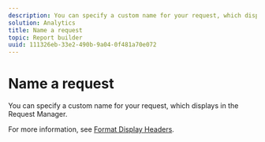 ```yaml
---
description: You can specify a custom name for your request, which displays in the Request Manager.
solution: Analytics
title: Name a request
topic: Report builder
uuid: 111326eb-33e2-490b-9a04-0f481a70e072
---
```


# Name a request

You can specify a custom name for your request, which displays in the Request Manager.

For more information, see [Format Display Headers](/help/analyze/report-builder/layout/t-format-display-headers.md).
